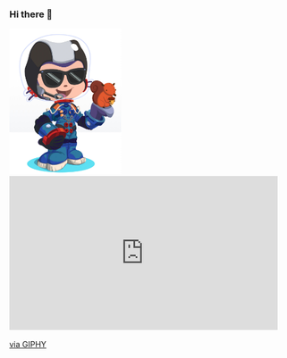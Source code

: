 ### Hi there 👋

<!--
This does not work:
![alt text](./assets/octocat-avatar.jpg)
-->

<img src="./assets/octocat-avatar.jpg" width="200">

<iframe src="https://giphy.com/embed/2ZqbXc4xVr1nAo71XBS" width="480" height="276" frameBorder="0" class="giphy-embed" allowFullScreen></iframe><p><a href="https://giphy.com/gifs/sbnation-squirrel-2ZqbXc4xVr1nAo71XBS">via GIPHY</a></p>

<!--
**GaryGealy/GaryGealy** is a ✨ _special_ ✨ repository because its `README.md` (this file) appears on your GitHub profile.

Here are some ideas to get you started:

- 🔭 I’m currently working on ...
- 🌱 I’m currently learning ...
- 👯 I’m looking to collaborate on ...
- 🤔 I’m looking for help with ...
- 💬 Ask me about ...
- 📫 How to reach me: ...
- 😄 Pronouns: ...
- ⚡ Fun fact: ...
-->
